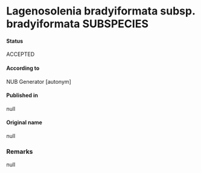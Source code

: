 Lagenosolenia bradyiformata subsp. bradyiformata SUBSPECIES
=======

#### Status
ACCEPTED

#### According to
NUB Generator [autonym]

#### Published in
null

#### Original name
null

### Remarks
null